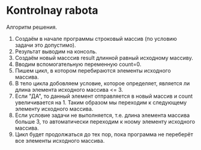 # Kontrolnay rabota
Алгоритм решения.
1. Создаём в начале программы строковый массив (по условию задачи это допустимо).
2. Результат выводим на консоль.
3. Создаём новый масссив result длинной равный исходному массиву.
4. Вводим вспомогательную переменную count=0.
5. Пишем цикл, в котором перебираются элементы исходного массива.
6. В тело цикла добовляем условие, которое определяет, является ли длина элемента исходного массива <= 3.
7. Если "ДА", то данный элемент отправляется в новый массив и count  увеличивается на 1. Таким образом мы переходим к следующему элементу исходного массива.
8. Если условие задачи не выполняется, т.е. длина элемента массива больше 3, то автоматически переходим к ноому элементу исходного массива.
9. Цикл будет продолжаться до тех пор, пока программа не переберёт все элементы исходного массива.